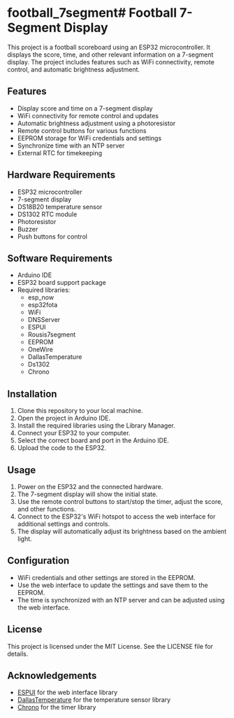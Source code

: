 # football_7segment# Football 7-Segment Display

This project is a football scoreboard using an ESP32 microcontroller. It displays the score, time, and other relevant information on a 7-segment display. The project includes features such as WiFi connectivity, remote control, and automatic brightness adjustment.

## Features

- Display score and time on a 7-segment display
- WiFi connectivity for remote control and updates
- Automatic brightness adjustment using a photoresistor
- Remote control buttons for various functions
- EEPROM storage for WiFi credentials and settings
- Synchronize time with an NTP server
- External RTC for timekeeping

## Hardware Requirements

- ESP32 microcontroller
- 7-segment display
- DS18B20 temperature sensor
- DS1302 RTC module
- Photoresistor
- Buzzer
- Push buttons for control

## Software Requirements

- Arduino IDE
- ESP32 board support package
- Required libraries:
  - esp_now
  - esp32fota
  - WiFi
  - DNSServer
  - ESPUI
  - Rousis7segment
  - EEPROM
  - OneWire
  - DallasTemperature
  - Ds1302
  - Chrono

## Installation

1. Clone this repository to your local machine.
2. Open the project in Arduino IDE.
3. Install the required libraries using the Library Manager.
4. Connect your ESP32 to your computer.
5. Select the correct board and port in the Arduino IDE.
6. Upload the code to the ESP32.

## Usage

1. Power on the ESP32 and the connected hardware.
2. The 7-segment display will show the initial state.
3. Use the remote control buttons to start/stop the timer, adjust the score, and other functions.
4. Connect to the ESP32's WiFi hotspot to access the web interface for additional settings and controls.
5. The display will automatically adjust its brightness based on the ambient light.

## Configuration

- WiFi credentials and other settings are stored in the EEPROM.
- Use the web interface to update the settings and save them to the EEPROM.
- The time is synchronized with an NTP server and can be adjusted using the web interface.

## License

This project is licensed under the MIT License. See the LICENSE file for details.

## Acknowledgements

- [ESPUI](https://github.com/s00500/ESPUI) for the web interface library
- [DallasTemperature](https://github.com/milesburton/Arduino-Temperature-Control-Library) for the temperature sensor library
- [Chrono](https://github.com/SofaPirate/Chrono) for the timer library
